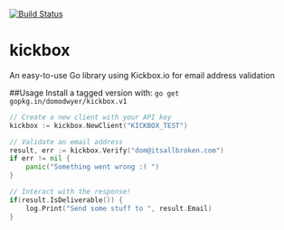 [![Build Status](https://travis-ci.org/domodwyer/kickbox.svg?branch=master)](https://travis-ci.org/domodwyer/kickbox)
# kickbox
An easy-to-use Go library using Kickbox.io for email address validation

##Usage
Install a tagged version with: `go get gopkg.in/domodwyer/kickbox.v1`

```Go
// Create a new client with your API key
kickbox := kickbox.NewClient("KICKBOX_TEST")

// Validate an email address
result, err := kickbox.Verify("dom@itsallbroken.com")
if err != nil {
	panic("Something went wrong :( ")
}

// Interact with the response!
if(result.IsDeliverable()) {
	log.Print("Send some stuff to ", result.Email)
}
```
